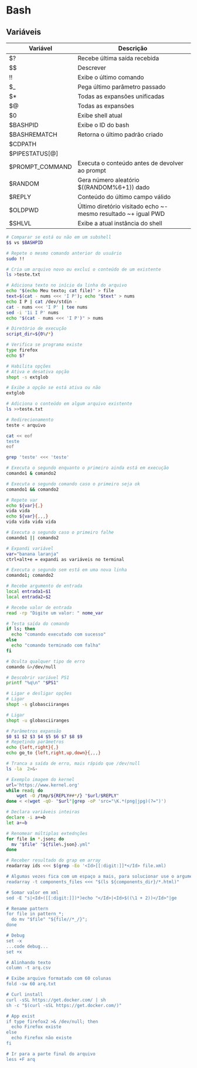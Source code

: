 # Bash

## Variáveis
| Variável | Descrição
| --- | --- |
| $? | Recebe última saída recebida |
| $$ | Descrever |
| !! | Exibe o último comando |
| $_ | Pega último parâmetro passado |
| $* | Todas as expansões unificadas |
| $@ | Todas as expansões |
| $0 | Exibe shell atual |
| $BASHPID | Exibe o ID do bash |
| $BASHREMATCH | Retorna o último padrão criado |
| $CDPATH | |
| $PIPESTATUS[@] | |
| $PROMPT_COMMAND | Executa o conteúdo antes de devolver ao prompt |
| $RANDOM | Gera número aleatório $((RANDOM%6+1)) dado |
| $REPLY | Conteúdo do último campo válido |
| $OLDPWD | Último diretório visitado echo ~- mesmo resultado ~+ igual PWD |
| $SHLVL | Exibe a atual instância do shell |

```bash
# Comparar se está ou não em um subshell
$$ vs $BASHPID

# Repete o mesmo comando anterior do usuário
sudo !!

# Cria um arquivo novo ou excluí o conteúdo de um existente
ls >teste.txt

# Adiciona texto no início da linha do arquivo
echo "$(echo Meu texto; cat file)" > file
text=$(cat - nums <<< 'I P'); echo "$text" > nums
echo I P | cat /dev/stdin -
cat - nums <<< 'I P' | tee nums
sed -i '1i I P' nums
echo "$(cat - nums <<< 'I P')" > nums

# Diretório de execução
script_dir=${0%/*}

# Verifica se programa existe
type firefox
echo $?

# Habilita opções
# Ativa e desativa opção
shopt -s extglob

# Exibe a opção se está ativa ou não
extglob

# Adiciona o conteúdo em algum arquivo existente
ls >>teste.txt

# Redirecionamento
teste < arquivo

cat << eof
teste
eof

grep 'teste' <<< 'teste'

# Executa o segundo enquanto o primeiro ainda está em execução
comando1 & comando2

# Executa o segundo comando caso o primeiro seja ok
comando1 && comando2

# Repete var
echo ${var}{,}
vida vida
echo ${var}{,,,}
vida vida vida vida

# Executa o segundo caso o primeiro falhe
comando1 || comando2

# Expandi variável
var="banana laranja"
ctrl+alt+e = expandi as variáveis no terminal

# Executa o segundo sem está em uma nova linha
comando1; comando2

# Recebe argumento de entrada
local entrada1=$1
local entrada2=$2

# Recebe valor de entrada
read -rp "Digite um valor: " nome_var

# Testa saída do comando
if ls; then
  echo "comando executado com sucesso"
else
  echo "comando terminado com falha"
fi

# Oculta qualquer tipo de erro
comando &>/dev/null

# Descobrir variável PS1
printf "%q\n" "$PS1"

# Ligar e desligar opções
# Ligar
shopt -s globasciiranges

# Ligar
shopt -u globasciiranges

# Parâmetros expansão
$0 $1 $2 $3 $4 $5 $6 $7 $8 $9
# Repetindo parâmetros
echo {left,right}{,}
echo go_to {left,right,up,down}{,,,}

# Tranca a saída de erro, mais rápido que /dev/null
ls -la  2>&-

# Exemplo imagem do kernel
url='https://www.kernel.org'
while read; do
    wget -O /tmp/${REPLY##*/} "$url/$REPLY"
done < <(wget -qO- "$url"|grep -oP 'src="\K.*(png|jpg)(?=")')

# Declara variáveis inteiras 
declare -i a+=b
let a+=b

# Renomear múltiplas extednções
for file in *.json; do
  mv "$file" "${file%.json}.yml"
done

# Receber resultado do grap em array
readarray ids <<< $(grep -Eo '<Id>[[:digit:]]*</Id> file.xml)

# Algumas vezes fica com um espaço a mais, para solucionar use o argumento -t
readarray -t components_files <<< "$(ls ${components_dir}/*.html)"

# Somar valor em xml
sed -E "s|<Id>([[:digit:]])*)echo "</Id>|<Id>$((\1 + 2))</Id>"|ge

# Rename pattern
for file in pattern_*;
  do mv "$file" "${file//*_/}";
done

# Debug
set -x
...code debug...
set +x

# Alinhando texto
column -t arq.csv 

# Exibe arquivo formatado com 60 colunas
fold -sw 60 arq.txt

# Curl install
curl -sSL https://get.docker.com/ | sh
sh -c "$(curl -sSL https://get.docker.com/)"

# App exist
if type firefox2 >& /dev/null; then  
  echo Firefox existe
else
  echo Firefox não existe
fi

# Ir para a parte final do arquivo
less +F arq
```
